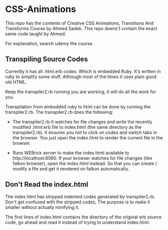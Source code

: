 # CSS-Animations

This repo has the contents of Creative CSS Animations, Transitions And Transforms Course by Ahmed Sadek. This repo doens't contain the exact same code taught by Ahmed.

For explanation, search udemy the course.

## Transpiling Source Codes
Currently it has all .html.erb codes. Which is embedded Ruby. It's written in ruby to simplify some stuff. Although most of the times it uses plain good old HTML.

Keep the transpiler2.rb running you are working, it will do all the work for you.

Transpilation from embedded ruby to html can be done by running the transpiler2.rb. The transpiler2.rb does the following:

+ The transpiler2.rb It watches for file changes and write the recently modified .html.erb file to index.html (the same directory as the transpiler2.rb). It ensures you not to click on codes and switch tabs in the browser. You just open the index.html to render the current file in the browser.

+ Runs WEBrick server to make the index.html available to http://localhost:8080. If your browser watches for file changes (like falkon browser), open the index.html instead. So that you can create / modify a file and get it rendered on falkon automatically. 

## Don't Read the index.html
The index.html has stripped indented codes generated by transpiler2.rb. Don't get confused with the stripped codes, The purpose is to make it smaller without actually minifying it.

The first lines of index.html contains the directory of the original erb source code, go ahead and read it instead of trying to understand index.html.
